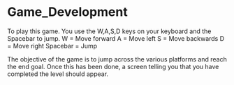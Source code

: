 # Game_Development
To play this game. You use the W,A,S,D keys on your keyboard and the Spacebar to jump.
W = Move forward
A = Move left 
S = Move backwards
D = Move right
Spacebar = Jump

The objective of the game is to jump across the various platforms and reach the end goal. Once this has been done, a screen telling you that you have completed the level should appear.
